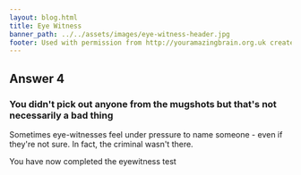 ```yaml
---
layout: blog.html
title: Eye Witness
banner_path: ../../assets/images/eye-witness-header.jpg
footer: Used with permission from http://youramazingbrain.org.uk created by At-Bristol Science centre
---
```


## Answer 4

### You didn't pick out anyone from the mugshots but that's not necessarily a bad thing

Sometimes eye-witnesses feel under pressure to name someone - even if they're not sure. In fact, the criminal wasn't there.

You have now completed the eyewitness test
